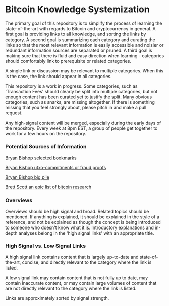 # Bitcoin Knowledge Systemization

The primary goal of this repository is to simplify the process of learning the state-of-the-art with regards to Bitcoin and cryptocurrency in general. A first goal is providing links to all knowledge, and sorting the links by category. A second goal is summarizing each category and curating the links so that the most relevant information is easily accessible and noisier or redundant information sources are separated or pruned. A third goal is making sure that there is fluid and easy direction when learning - categories should comfortably link to prerequisite or related categories.

A single link or discussion may be relevant to multiple categories. When this is the case, the link should appear in all categories.

This repository is a work in progress. Some categories, such as 'Transaction Fees' should clearly be split into multiple categories, but not enough content has been curated yet to justify the split. Many obvious categories, such as snarks, are missing altogether. If there is something missing that you feel strongly about, please pitch in and make a pull request.

Any high-signal content will be merged, especially during the early days of the repository. Every week at 8pm EST, a group of people get together to work for a few hours on the repository.

### Potential Sources of Information

[Bryan Bishop selected bookmarks](http://diyhpl.us/~bryan/irc/bitcoin/bitcoin-selected-bookmarks.2015-09-09.txt)

[Bryan Bishop utxo-commitments or fraud proofs](http://diyhpl.us/~bryan/irc/bitcoin/utxo-commitments-or-fraud-proofs.stdout.txt)

[Bryan Bishop big pile](http://diyhpl.us/wiki/bitcoin/big-pile/)

[Brett Scott an epic list of bitcoin research](https://docs.google.com/spreadsheets/d/1VaWhbAj7hWNdiE73P-W-wrl5a0WNgzjofmZXe0Rh5sg/edit?pli=1#gid=0)

### Overviews

Overviews should be high signal and broad. Related topics should be mentioned. If anything is explained, it should be explained in the style of a reference, and not be explained as though the concept is being introduced to someone who doesn't know what it is. Introductory explanations and in-depth analyses belong in the 'high signal links' with an appropriate title.

### High Signal vs. Low Signal Links

A high signal link contains content that is largely up-to-date and state-of-the-art, concise, and directly relevant to the category where the link is listed.

A low signal link may contain content that is not fully up to date, may contain inaccurate content, or may contain large volumes of content that are not directly relevant to the category where the link is listed.

Links are approximately sorted by signal strength.
